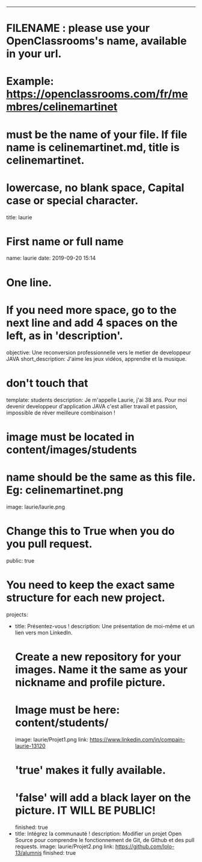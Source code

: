 ﻿---

# FILENAME : please use your OpenClassrooms's name, available in your url.
# Example: https://openclassrooms.com/fr/membres/celinemartinet
# must be the name of your file. If file name is celinemartinet.md, title is celinemartinet.
# lowercase, no blank space, Capital case or special character.
title: laurie

# First name or full name
name: laurie
date: 2019-09-20 15:14

# One line.
# If you need more space, go to the next line and add 4 spaces on the left, as in 'description'.
objective: Une reconversion professionnelle vers le metier de developpeur JAVA
short_description: J'aime les jeux vidéos, apprendre et la musique. 

# don't touch that
template: students
description:
    Je m'appelle Laurie, j'ai 38 ans. Pour moi devenir developpeur d'application JAVA c'est allier travail et passion, impossible de rêver meilleure combinaison !

# image must be located in content/images/students
# name should be the same as this file. Eg: celinemartinet.png
image: laurie/laurie.png

# Change this to True when you do you pull request.
public: true

# You need to keep the exact same structure for each new project.
projects:
  - title: Présentez-vous !
    description: Une présentation de moi-même et un lien vers mon LinkedIn.
    # Create a new repository for your images. Name it the same as your nickname and profile picture.
    # Image must be here: content/students/
    image: laurie/Projet1.png
    link: https://www.linkedin.com/in/compain-laurie-13120
    # 'true' makes it fully available.
    # 'false' will add a black layer on the picture. IT WILL BE PUBLIC!
    finished: true
  - title: Intégrez la communauté !
    description: Modifier un projet Open Source pour comprendre le fonctionnement de Git, de Github 
	et des pull requests. 
    image: laurie/Projet2.png
    link: https://github.com/lolo-13/alumnis
    finished: true
